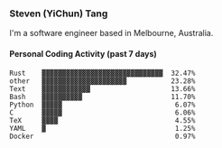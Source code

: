 ### Steven (YiChun) Tang

I'm a software engineer based in Melbourne, Australia.

#### Personal Coding Activity (past 7 days)
```
Rust    ▓▓▓▓▓▓▓▓▓▓▓▓▓▓▓▓▓▓▓▓▓▓▓▓▓▓▓▓▓▓  32.47%
other   ▓▓▓▓▓▓▓▓▓▓▓▓▓▓▓▓▓▓▓▓▓           23.28%
Text    ▓▓▓▓▓▓▓▓▓▓▓▓                    13.66%
Bash    ▓▓▓▓▓▓▓▓▓▓                      11.70%
Python  ▓▓▓▓▓                            6.07%
C       ▓▓▓▓▓                            6.06%
TeX     ▓▓▓▓                             4.55%
YAML    ▓                                1.25%
Docker                                   0.97%
```
